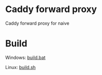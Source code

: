 # Caddy forward proxy

Caddy forward proxy for naive

# Build

Windows: [build.bat](build.bat)

Linux: [build.sh](build.sh)